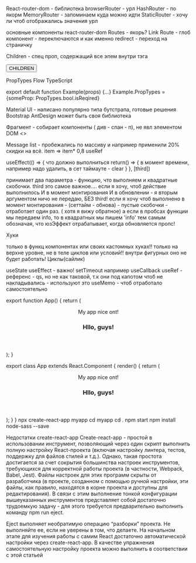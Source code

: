 React-router-dom - библиотека
browserRouter - урл
HashRouter - по якорм
MemoryRouter - запоминаем куда можно идти
StaticRouter - хочу ли чтоб отображались значения урл

основные компоненты react-router-dom
Routes - якорь?
Link
Route - глоб компонент - переключаются и как именно
redirect - переход на страничку

Children - спец проп, содержащий все элем внутри тэга

<Button onClick={handleClick}>
<div>CHILDREN</div>
</Button>

PropTypes
Flow
TypeScript

export default function Example(props) {...}
Example.PropTypes = {someProp: PropTypes.bool.isReqired}

Material UI - написано популярно типа бутстрапа, готовые решения
Bootstrap
AntDesign
может быть своя библиотека

Фрагмент - собирает компоненты ( див - спан - п), не явл элементом DOM
<>

Message list - пробежались по массиву и например применили 20% скидки на всё.
item => item\* 0,8
useRef

useEffect(() => {
что должно выполниться
return() => {
в момент времени, например надо удалить, в сет таймауте - clear
}
}, [third])

принимает два параметра - функцию, что выполняем и квадратные скобочки.
third это самое важное....
если я хочу, чтоб действие выполнилось И в момент монтирования И в обновлении - я вторым аргументом ничо не передаю, БЕЗ third!
если я хочу чтоб выполнено в момент монтирования - (сеттайм - обнова) - пустые скобочки - отработает один раз. ( хотя я вижу обратное)
а если в пробсах функции мы передаем info, то в квадратных мы пишем 'info' тем самым обозначая, что юзЭффект отрабатывает, когда обновляется пропс!

Хуки

только в функц компонентах или своих кастомных хуках!!
только на верхне уровне, не в теле циклов или условий!!
внутри фигурных оно не будет работать! Циклы(сайлик)

useState
useEffect - важно! setTimeout например
useCallback
useRef - референс - qs, но не как таковой, т.к они под капотом чтоб не накладывались - используют это
useMemo - чтоб отработало самостоятельно

export function App() {
return (

<div className="App">
<header className="App-header">
My app nice ont!
<h3> Hllo, guys!</h3>
</header></div>
);
}

export class App extends React.Component {
render() {
return (

<div className="App">
<header className="App-header">
My app nice ont!
<h3> Hllo, guys!</h3>
</header></div>
);
}
}
npx create-react-app myapp
cd myapp   cd .
npm start
npm install node-sass --save

Недостатки create-react-app
Create-react-app - простой в использовании инструмент, позволяющий через один
скрипт выполнить полную настройку React-проекта (включая настройку линтера,
тестов, поддержку для файлов стилей и т.д.). Однако, такая простота достигается за
счет сокрытия большинства настроек инструментов, требующихся для корректной
работы проекта (в частности, Webpack, Babel, Jest). Файлы настроек для этих
программ скрыты от разработчика (в проекте, созданном с помощью ручной
настройки, эти файлы, как правило, находятся в корне проекта и доступны для
редактирования).
В связи с этим выполнение тонкой конфигурации вышеуказанных инструментов
представляет собой достаточно трудоемкую задачу - для этого требуется
предварительно выполнить команду npm run eject.

Eject выполняет необратимую операцию “разборки” проекта. Не выполняйте ее,
если не уверены в том, что делаете. На начальном этапе для изучения работы с
самим React достаточно автоматической настройки через create-react-app.
В качестве упражнения самостоятельную настройку проекта можно выполнить в
соответствии с этой статьей
